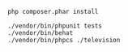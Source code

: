 ~~~ shell
php composer.phar install
~~~

~~~ testing
./vendor/bin/phpunit tests
./vendor/bin/behat
./vendor/bin/phpcs ./television
~~~
